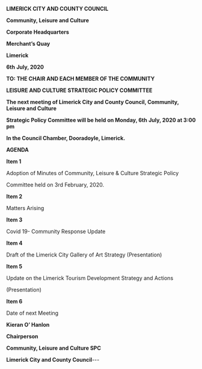**LIMERICK CITY AND COUNTY COUNCIL**

**Community, Leisure and Culture**

**Corporate Headquarters**

**Merchant’s Quay**

**Limerick**

**6th** **July, 2020**

**TO: THE CHAIR AND EACH MEMBER OF THE COMMUNITY**

**LEISURE AND CULTURE STRATEGIC POLICY COMMITTEE**

**The next meeting of Limerick City and County Council, Community, Leisure and Culture**

**Strategic Policy Committee will be held on Monday, 6th** **July, 2020 at 3:00 pm**

**In the Council Chamber, Dooradoyle, Limerick.**

**AGENDA**

**Item 1**

Adoption of Minutes of Community, Leisure & Culture Strategic Policy

Committee held on 3rd February, 2020.

**Item 2**

Matters Arising

**Item 3**

Covid 19- Community Response Update

**Item 4**

Draft of the Limerick City Gallery of Art Strategy (Presentation)

**Item 5**

Update on the Limerick Tourism Development Strategy and Actions

(Presentation)

**Item 6**

Date of next Meeting

**Kieran O’ Hanlon**

**Chairperson**

**Community, Leisure and Culture SPC**

**Limerick City and County Council**---
